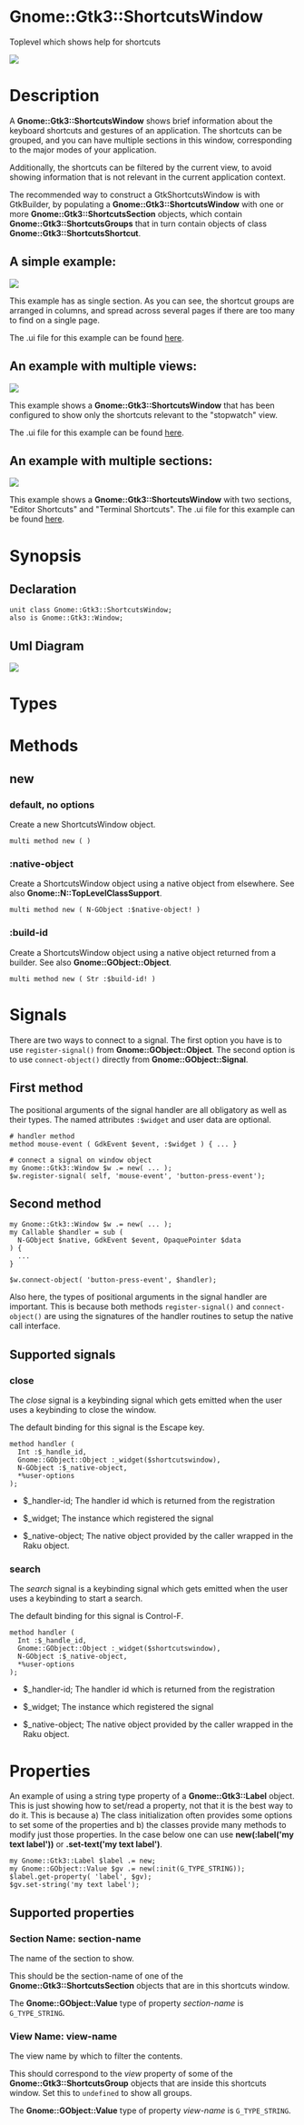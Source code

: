 Gnome::Gtk3::ShortcutsWindow
============================

Toplevel which shows help for shortcuts

![](images/ShortcutsWindow.png)

Description
===========

A **Gnome::Gtk3::ShortcutsWindow** shows brief information about the keyboard shortcuts and gestures of an application. The shortcuts can be grouped, and you can have multiple sections in this window, corresponding to the major modes of your application.

Additionally, the shortcuts can be filtered by the current view, to avoid showing information that is not relevant in the current application context.

The recommended way to construct a GtkShortcutsWindow is with GtkBuilder, by populating a **Gnome::Gtk3::ShortcutsWindow** with one or more **Gnome::Gtk3::ShortcutsSection** objects, which contain **Gnome::Gtk3::ShortcutsGroups** that in turn contain objects of class **Gnome::Gtk3::ShortcutsShortcut**.

A simple example:
-----------------

![](images/gedit-shortcuts.png)

This example has as single section. As you can see, the shortcut groups are arranged in columns, and spread across several pages if there are too many to find on a single page.

The .ui file for this example can be found [here](https://git.gnome.org/browse/gtk+/tree/demos/gtk-demo/shortcuts-gedit.ui).

An example with multiple views:
-------------------------------

![](images/clocks-shortcuts.png)

This example shows a **Gnome::Gtk3::ShortcutsWindow** that has been configured to show only the shortcuts relevant to the "stopwatch" view.

The .ui file for this example can be found [here](https://git.gnome.org/browse/gtk+/tree/demos/gtk-demo/shortcuts-clocks.ui).

An example with multiple sections:
----------------------------------

![](images/builder-shortcuts.png)

This example shows a **Gnome::Gtk3::ShortcutsWindow** with two sections, "Editor Shortcuts" and "Terminal Shortcuts". The .ui file for this example can be found [here](https://git.gnome.org/browse/gtk+/tree/demos/gtk-demo/shortcuts-builder.ui).

Synopsis
========

Declaration
-----------

    unit class Gnome::Gtk3::ShortcutsWindow;
    also is Gnome::Gtk3::Window;

Uml Diagram
-----------

![](plantuml/ShortcutsWindow.svg)

Types
=====

Methods
=======

new
---

### default, no options

Create a new ShortcutsWindow object.

    multi method new ( )

### :native-object

Create a ShortcutsWindow object using a native object from elsewhere. See also **Gnome::N::TopLevelClassSupport**.

    multi method new ( N-GObject :$native-object! )

### :build-id

Create a ShortcutsWindow object using a native object returned from a builder. See also **Gnome::GObject::Object**.

    multi method new ( Str :$build-id! )

Signals
=======

There are two ways to connect to a signal. The first option you have is to use `register-signal()` from **Gnome::GObject::Object**. The second option is to use `connect-object()` directly from **Gnome::GObject::Signal**.

First method
------------

The positional arguments of the signal handler are all obligatory as well as their types. The named attributes `:$widget` and user data are optional.

    # handler method
    method mouse-event ( GdkEvent $event, :$widget ) { ... }

    # connect a signal on window object
    my Gnome::Gtk3::Window $w .= new( ... );
    $w.register-signal( self, 'mouse-event', 'button-press-event');

Second method
-------------

    my Gnome::Gtk3::Window $w .= new( ... );
    my Callable $handler = sub (
      N-GObject $native, GdkEvent $event, OpaquePointer $data
    ) {
      ...
    }

    $w.connect-object( 'button-press-event', $handler);

Also here, the types of positional arguments in the signal handler are important. This is because both methods `register-signal()` and `connect-object()` are using the signatures of the handler routines to setup the native call interface.

Supported signals
-----------------

### close

The *close* signal is a keybinding signal which gets emitted when the user uses a keybinding to close the window.

The default binding for this signal is the Escape key.

    method handler (
      Int :$_handle_id,
      Gnome::GObject::Object :_widget($shortcutswindow),
      N-GObject :$_native-object,
      *%user-options
    );

  * $_handler-id; The handler id which is returned from the registration

  * $_widget; The instance which registered the signal

  * $_native-object; The native object provided by the caller wrapped in the Raku object.

### search

The *search* signal is a keybinding signal which gets emitted when the user uses a keybinding to start a search.

The default binding for this signal is Control-F.

    method handler (
      Int :$_handle_id,
      Gnome::GObject::Object :_widget($shortcutswindow),
      N-GObject :$_native-object,
      *%user-options
    );

  * $_handler-id; The handler id which is returned from the registration

  * $_widget; The instance which registered the signal

  * $_native-object; The native object provided by the caller wrapped in the Raku object.

Properties
==========

An example of using a string type property of a **Gnome::Gtk3::Label** object. This is just showing how to set/read a property, not that it is the best way to do it. This is because a) The class initialization often provides some options to set some of the properties and b) the classes provide many methods to modify just those properties. In the case below one can use **new(:label('my text label'))** or **.set-text('my text label')**.

    my Gnome::Gtk3::Label $label .= new;
    my Gnome::GObject::Value $gv .= new(:init(G_TYPE_STRING));
    $label.get-property( 'label', $gv);
    $gv.set-string('my text label');

Supported properties
--------------------

### Section Name: section-name

The name of the section to show.

This should be the section-name of one of the **Gnome::Gtk3::ShortcutsSection** objects that are in this shortcuts window.

The **Gnome::GObject::Value** type of property *section-name* is `G_TYPE_STRING`.

### View Name: view-name

The view name by which to filter the contents.

This should correspond to the *view* property of some of the **Gnome::Gtk3::ShortcutsGroup** objects that are inside this shortcuts window. Set this to `undefined` to show all groups.

The **Gnome::GObject::Value** type of property *view-name* is `G_TYPE_STRING`.


